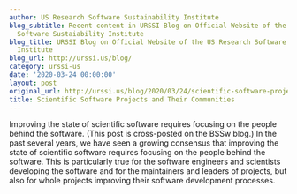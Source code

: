 ```yaml
---
author: US Research Software Sustainability Institute
blog_subtitle: Recent content in URSSI Blog on Official Website of the US Research
  Software Sustaiability Institute
blog_title: URSSI Blog on Official Website of the US Research Software Sustaiability
  Institute
blog_url: http://urssi.us/blog/
category: urssi-us
date: '2020-03-24 00:00:00'
layout: post
original_url: http://urssi.us/blog/2020/03/24/scientific-software-projects-and-their-communities/
title: Scientific Software Projects and Their Communities
---
```


Improving the state of scientific software requires focusing on the people behind the software. (This post is cross-posted on the BSSw blog.)
In the past several years, we have seen a growing consensus that improving the state of scientific software requires focusing on the people behind the software. This is particularly true for the software engineers and scientists developing the software and for the maintainers and leaders of projects, but also for whole projects improving their software development processes.